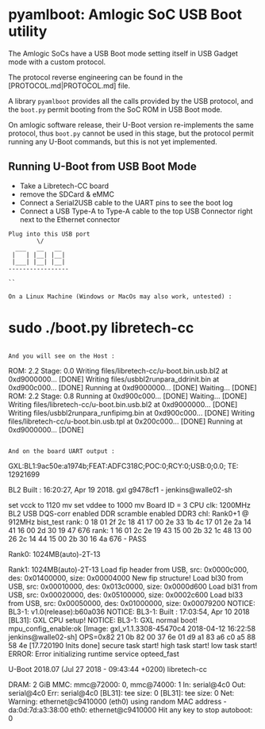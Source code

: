 # pyamlboot: Amlogic SoC USB Boot utility

The Amlogic SoCs have a USB Boot mode setting itself in USB Gadget mode with a custom protocol.

The protocol reverse engineering can be found in the [PROTOCOL.md|PROTOCOL.md] file.

A library `pyamlboot` provides all the calls provided by the USB protocol, and the `boot.py` permit booting from the SoC ROM in USB Boot mode.

On amlogic software release, their U-Boot version re-implements the same protocol, thus `boot.py` cannot be used in this stage, but the protocol permit running any U-Boot commands, but this is not yet implemented.

## Running U-Boot from USB Boot Mode

- Take a Libretech-CC board
- remove the SDCard & eMMC
- Connect a Serial2USB cable to the UART pins to see the boot log
- Connect a USB Type-A to Type-A cable to the top USB Connector right next to the Ethernet connector

```
Plug into this USB port
        \/
  ___   __   __
 |   | |__| |__|
 |___| |__| |__|
-----------------

``

On a Linux Machine (Windows or MacOs may also work, untested) :

```
# sudo ./boot.py libretech-cc
```

And you will see on the Host :
```
ROM: 2.2 Stage: 0.0
Writing files/libretech-cc/u-boot.bin.usb.bl2 at 0xd9000000...
[DONE]
Writing files/usbbl2runpara_ddrinit.bin at 0xd900c000...
[DONE]
Running at 0xd9000000...
[DONE]
Waiting...
[DONE]
ROM: 2.2 Stage: 0.8
Running at 0xd900c000...
[DONE]
Waiting...
[DONE]
Writing files/libretech-cc/u-boot.bin.usb.bl2 at 0xd9000000...
[DONE]
Writing files/usbbl2runpara_runfipimg.bin at 0xd900c000...
[DONE]
Writing files/libretech-cc/u-boot.bin.usb.tpl at 0x200c000...
[DONE]
Running at 0xd9000000...
[DONE]
```

And on the board UART output :
```
GXL:BL1:9ac50e:a1974b;FEAT:ADFC318C;POC:0;RCY:0;USB:0;0.0;
TE: 12921699

BL2 Built : 16:20:27, Apr 19 2018. gxl g9478cf1 - jenkins@walle02-sh

set vcck to 1120 mv
set vddee to 1000 mv
Board ID = 3
CPU clk: 1200MHz
BL2 USB 
DQS-corr enabled
DDR scramble enabled
DDR3 chl: Rank0+1 @ 912MHz
bist_test rank: 0 18 01 2f 2c 18 41 17 00 2e 33 1b 4c 17 01 2e 2a 14 41 16 00 2d 30 19 47 676  rank: 1 16 01 2c 2e 19 43 15 00 2b 32 1c 48 13 00 26 2c 14 44 15 00 2b 30 16 4a 676   - PASS

Rank0: 1024MB(auto)-2T-13

Rank1: 1024MB(auto)-2T-13
Load fip header from USB, src: 0x0000c000, des: 0x01400000, size: 0x00004000
New fip structure!
Load bl30 from USB, src: 0x00010000, des: 0x013c0000, size: 0x0000d600
Load bl31 from USB, src: 0x00020000, des: 0x05100000, size: 0x0002c600
Load bl33 from USB, src: 0x00050000, des: 0x01000000, size: 0x00079200
NOTICE:  BL3-1: v1.0(release):b60a036
NOTICE:  BL3-1: Built : 17:03:54, Apr 10 2018
[BL31]: GXL CPU setup!
NOTICE:  BL3-1: GXL normal boot!
mpu_config_enable:ok
[Image: gxl_v1.1.3308-45470c4 2018-04-12 16:22:58 jenkins@walle02-sh]
OPS=0x82
21 0b 82 00 37 6e 01 d9 a1 83 a6 c0 a5 88 58 4e 
[17.720190 Inits done]
secure task start!
high task start!
low task start!
ERROR:   Error initializing runtime service opteed_fast


U-Boot 2018.07 (Jul 27 2018 - 09:43:44 +0200) libretech-cc

DRAM:  2 GiB
MMC:   mmc@72000: 0, mmc@74000: 1
In:    serial@4c0
Out:   serial@4c0
Err:   serial@4c0
[BL31]: tee size: 0
[BL31]: tee size: 0
Net:   
Warning: ethernet@c9410000 (eth0) using random MAC address - da:0d:7d:a3:38:00
eth0: ethernet@c9410000
Hit any key to stop autoboot:  0
```